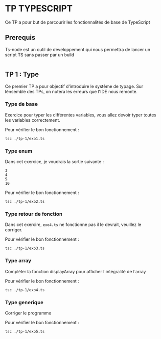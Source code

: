 # TP TYPESCRIPT

Ce TP a pour but de parcourir les fonctionnalités de base de TypeScript

## Prerequis

Ts-node est un outil de développement qui nous permettra de lancer un script TS sans passer par un build
```
```

## TP 1 : Type

Ce premier TP a pour objectif d'introduire le système de typage. Sur lénsemble des TPs, on notera les erreurs que l'IDE nous remonte. 

### Type de base

Exercice pour typer les différentes variables, vous allez devoir typer toutes les variables correctement.

Pour vérifier le bon fonctionnement :
```
tsc ./tp-1/exo1.ts
```

### Type enum

Dans cet exercice, je voudrais la sortie suivante :
```
3
4
5
10
```

Pour vérifier le bon fonctionnement :
```
tsc ./tp-1/exo2.ts
```

### Type retour de fonction

Dans cet exercire, `exo4.ts` ne fonctionne pas il le devrait, veuillez le corriger.

Pour vérifier le bon fonctionnement :
```
tsc ./tp-1/exo3.ts
```

### Type array

Compléter la fonction displayArray pour afficher l'intégralité de l'array

Pour vérifier le bon fonctionnement :
```
tsc ./tp-1/exo4.ts
```

### Type generique

Corriger le programme

Pour vérifier le bon fonctionnement :
```
tsc ./tp-1/exo5.ts
```